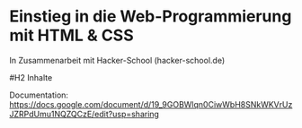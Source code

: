 Einstieg in die Web-Programmierung mit HTML & CSS
======
In Zusammenarbeit mit Hacker-School (hacker-school.de)

#H2 Inhalte

Documentation: https://docs.google.com/document/d/19_9GOBWlqn0CiwWbH8SNkWKVrUzJZRPdUmu1NQZQCzE/edit?usp=sharing

